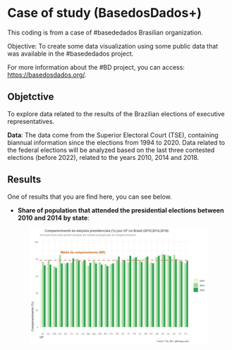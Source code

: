 
# Case of study (BasedosDados+)

<!-- badges: start -->
<!-- badges: end -->

This coding is from a case of #basededados Brasilian organization.

Objective: To create some data visualization using some public data that was available in the #basededados project.

For more information about the #BD project, you can access: https://basedosdados.org/.

## Objetctive

To explore data related to the results of the Brazilian elections of executive representatives.

**Data**: The data come from the Superior Electoral Court (TSE), containing biannual information since the elections from 1994 to 2020. Data related to the federal elections will be analyzed based on the last three contested elections (before 2022), related to the years 2010, 2014 and 2018.

## Results

One of results that you are find here, you can see below.

- **Share of population that attended the presidential elections between 2010 and 2014 by state**:

<p align="center" width="80%">
    <img width="80%" src="https://github.com/thiagocalm/case_bd/blob/master/Outputs/comparecimento_presidenciais_uf.jpeg">
</p>
